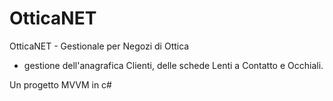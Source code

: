 # OtticaNET
OtticaNET - Gestionale per Negozi di Ottica
- gestione dell'anagrafica Clienti, delle schede Lenti a Contatto e Occhiali.

Un progetto MVVM in c# 

